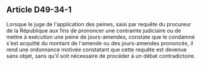 Article D49-34-1
----
Lorsque le juge de l'application des peines, saisi par requête du procureur de
la République aux fins de prononcer une contrainte judiciaire ou de mettre à
exécution une peine de jours-amendes, constate que le condamné s'est acquitté du
montant de l'amende ou des jours-amendes prononcés, il rend une ordonnance
motivée constatant que cette requête est devenue sans objet, sans qu'il soit
nécessaire de procéder à un débat contradictoire.
